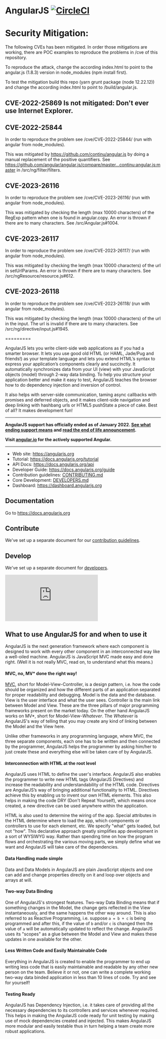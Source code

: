 AngularJS [![CircleCI](https://circleci.com/gh/angular/angular.js/tree/master.svg?style=shield)](https://circleci.com/gh/angular/workflows/angular.js/tree/master)
=========

# Security Mitigation:

The following CVEs has been mitigated. In order those mitigations are working,
there are POC examples to reproduce the problems in /cve of this repository.

To reproduce the attack, change the according index.html to point to the angular.js (1.8.3)
version in node_modules (npm install first).

To test the mitigation build this repo (yarn grunt package (node 12.22.12)) and change the according index.html
to point to /build/angular.js.

## CVE-2022-25869 Is not mitigated: Don't ever use Internet Explorer.

## CVE-2022-25844
In order to reproduce the problem see /cve/CVE-2022-25844/ (run with angular from node_modules).

This was mitigated by https://github.com/continu/angular.js by doing a manual replacement of the positive quantifiers.
See https://github.com/angular/angular.js/compare/master...continu:angular.js:master
in /src/ng/filter/filters.

## CVE-2023-26116
In order to reproduce the problem see /cve/CVE-2023-26116/ (run with angular from node_modules).

This was mitigated by checking the length (max 10000 characters) of the RegExp pattern when one is found in angular.copy.
An error is thrown if there are to many characters.
See /src/Angular.js#1004.

## CVE-2023-26117
In order to reproduce the problem see /cve/CVE-2023-26117/ (run with angular from node_modules).

This was mitigated by checking the length (max 10000 characters) of the url in setUrlParams.
An error is thrown if there are to many characters.
See /src/ngResource/resource.js#612.

## CVE-2023-26118
In order to reproduce the problem see /cve/CVE-2023-26118/ (run with angular from node_modules).

This was mitigated by checking the length (max 10000 characters) of the url in the input.
The url is invalid if there are to many characters.
See /src/ng/directive/input.js#1945.


=========

AngularJS lets you write client-side web applications as if you had a smarter browser.  It lets you
use good old HTML (or HAML, Jade/Pug and friends!) as your template language and lets you extend HTML’s
syntax to express your application’s components clearly and succinctly.  It automatically
synchronizes data from your UI (view) with your JavaScript objects (model) through 2-way data
binding. To help you structure your application better and make it easy to test, AngularJS teaches
the browser how to do dependency injection and inversion of control.

It also helps with server-side communication, taming async callbacks with promises and deferred objects,
and it makes client-side navigation and deep linking with hashbang urls or HTML5 pushState a
piece of cake. Best of all? It makes development fun!

--------------------

**AngularJS support has officially ended as of January 2022.
[See what ending support means](https://docs.angularjs.org/misc/version-support-status)
and [read the end of life announcement](https://goo.gle/angularjs-end-of-life).**

**Visit [angular.io](https://angular.io) for the actively supported Angular.**

--------------------

* Web site: https://angularjs.org
* Tutorial: https://docs.angularjs.org/tutorial
* API Docs: https://docs.angularjs.org/api
* Developer Guide: https://docs.angularjs.org/guide
* Contribution guidelines: [CONTRIBUTING.md](CONTRIBUTING.md)
* Core Development: [DEVELOPERS.md](DEVELOPERS.md)
* Dashboard: https://dashboard.angularjs.org


Documentation
--------------------
Go to https://docs.angularjs.org

Contribute
--------------------

We've set up a separate document for our
[contribution guidelines](https://github.com/angular/angular.js/blob/master/CONTRIBUTING.md).

Develop
--------------------

We've set up a separate document for
[developers](https://github.com/angular/angular.js/blob/master/DEVELOPERS.md).


[![Analytics](https://ga-beacon.appspot.com/UA-8594346-11/angular.js/README.md?pixel)](https://github.com/igrigorik/ga-beacon)

What to use AngularJS for and when to use it
---------
AngularJS is the next generation framework where each component is designed to work with every other
component in an interconnected way like a well-oiled machine. AngularJS is JavaScript MVC made easy
and done right. (Well it is not really MVC, read on, to understand what this means.)

#### MVC, no, MV* done the right way!
[MVC](https://en.wikipedia.org/wiki/Model%E2%80%93view%E2%80%93controller), short for
Model-View-Controller, is a design pattern, i.e. how the code should be organized and how the
different parts of an application separated for proper readability and debugging. Model is the data
and the database. View is the user interface and what the user sees. Controller is the main link
between Model and View. These are the three pillars of major programming frameworks present on the
market today. On the other hand AngularJS works on MV*, short for Model-View-_Whatever_. The
_Whatever_ is AngularJS's way of telling that you may create any kind of linking between the Model
and the View here.

Unlike other frameworks in any programming language, where MVC, the three separate components, each
one has to be written and then connected by the programmer, AngularJS helps the programmer by asking
him/her to just create these and everything else will be taken care of by AngularJS.

#### Interconnection with HTML at the root level
AngularJS uses HTML to define the user's interface. AngularJS also enables the programmer to write
new HTML tags (AngularJS Directives) and increase the readability and understandability of the HTML
code. Directives are AngularJS’s way of bringing additional functionality to HTML. Directives
achieve this by enabling us to invent our own HTML elements. This also helps in making the code DRY
(Don't Repeat Yourself), which means once created, a new directive can be used anywhere within the
application.

HTML is also used to determine the wiring of the app. Special attributes in the HTML determine where
to load the app, which components or controllers to use for each element, etc. We specify "what"
gets loaded, but not "how". This declarative approach greatly simplifies app development in a sort
of WYSIWYG way. Rather than spending time on how the program flows and orchestrating the various
moving parts, we simply define what we want and AngularJS will take care of the dependencies.

#### Data Handling made simple
Data and Data Models in AngularJS are plain JavaScript objects and one can add and change properties
directly on it and loop over objects and arrays at will.

#### Two-way Data Binding
One of AngularJS's strongest features. Two-way Data Binding means that if something changes in the
Model, the change gets reflected in the View instantaneously, and the same happens the other way
around. This is also referred to as Reactive Programming, i.e. suppose `a = b + c` is being
programmed and after this, if the value of `b` and/or `c` is changed then the value of `a` will be
automatically updated to reflect the change. AngularJS uses its "scopes" as a glue between the Model
and View and makes these updates in one available for the other.

#### Less Written Code and Easily Maintainable Code
Everything in AngularJS is created to enable the programmer to end up writing less code that is
easily maintainable and readable by any other new person on the team. Believe it or not, one can
write a complete working two-way data binded application in less than 10 lines of code. Try and see
for yourself!

#### Testing Ready
AngularJS has Dependency Injection, i.e. it takes care of providing all the necessary dependencies
to its controllers and services whenever required. This helps in making the AngularJS code ready for
unit testing by making use of mock dependencies created and injected. This makes AngularJS more
modular and easily testable thus in turn helping a team create more robust applications.
